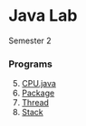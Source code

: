 # Java Lab
Semester 2
### Programs
5. [CPU.java](/CPU.java)
14. [Package](/Package)
15. [Thread](/Tred.java)
16. [Stack](/)
